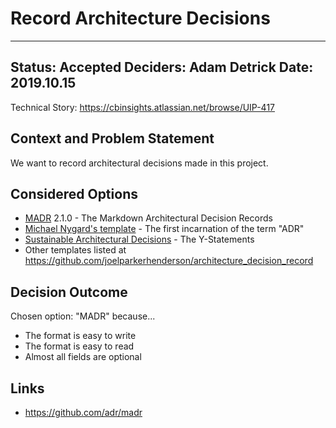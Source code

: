 # Record Architecture Decisions

---
Status: Accepted
Deciders: Adam Detrick
Date: 2019.10.15
---

Technical Story: <https://cbinsights.atlassian.net/browse/UIP-417>

## Context and Problem Statement

We want to record architectural decisions made in this project.

## Considered Options

* [MADR](https://adr.github.io/madr/) 2.1.0 - The Markdown Architectural Decision Records
* [Michael Nygard's template](http://thinkrelevance.com/blog/2011/11/15/documenting-architecture-decisions) - The first incarnation of the term "ADR"
* [Sustainable Architectural Decisions](https://www.infoq.com/articles/sustainable-architectural-design-decisions) - The Y-Statements
* Other templates listed at <https://github.com/joelparkerhenderson/architecture_decision_record>

## Decision Outcome

Chosen option: "MADR" because...

* The format is easy to write
* The format is easy to read
* Almost all fields are optional

## Links <!-- optional -->

* <https://github.com/adr/madr>
